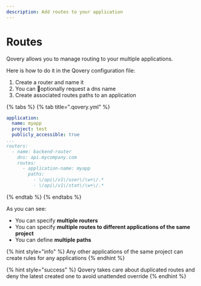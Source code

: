 ```yaml
---
description: Add routes to your application
---
```


# Routes

Qovery allows you to manage routing to your multiple applications.

Here is how to do it in the Qovery configuration file:

1. Create a router and name it
2. You can optionally request a dns name
3. Create associated routes paths to an application

{% tabs %}
{% tab title=".qovery.yml" %}
```yaml
application:
  name: myapp
  project: test
  publicly_accessible: true
...
routers:
  - name: backend-router
    dns: api.mycompany.com
    routes:
      - application-name: myapp
        paths:
          - \/api\/v1\/user\/\w+\/.*
          - \/api\/v1\/stat\/\w+\/.*
```
{% endtab %}
{% endtabs %}

As you can see:

* You can specify **multiple routers**
* You can specify **multiple routes to different applications of the same project**
* You can define **multiple paths**

{% hint style="info" %}
Any other applications of the same project can create rules for any applications
{% endhint %}

{% hint style="success" %}
Qovery takes care about duplicated routes and deny the latest created one to avoid unattended override
{% endhint %}

